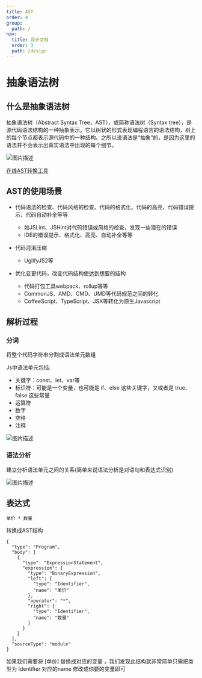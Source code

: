 ```yaml
---
title: AST
order: 4
group:
  path: /
nav:
  title: 设计文档
  order: 3
  path: /design
---
```


# 抽象语法树

## 什么是抽象语法树

抽象语法树（Abstract Syntax Tree，AST），或简称语法树（Syntax tree），是源代码语法结构的一种抽象表示。它以树状的形式表现编程语言的语法结构，树上的每个节点都表示源代码中的一种结构。之所以说语法是“抽象”的，是因为这里的语法并不会表示出真实语法中出现的每个细节。

![图片描述](https://cdn.jsdelivr.net/gh/18613109040/editor/public/images/07.png)

[在线AST转换工具](https://astexplorer.net/)

## AST的使用场景

- 代码语法的检查、代码风格的检查、代码的格式化、代码的高亮、代码错误提示、代码自动补全等等
  - 如JSLint、JSHint对代码错误或风格的检查，发现一些潜在的错误
  - IDE的错误提示、格式化、高亮、自动补全等等

- 代码混淆压缩
  - UglifyJS2等

- 优化变更代码，改变代码结构使达到想要的结构
  - 代码打包工具webpack、rollup等等
  - CommonJS、AMD、CMD、UMD等代码规范之间的转化
  - CoffeeScript、TypeScript、JSX等转化为原生Javascript


## 解析过程

### 分词

将整个代码字符串分割成语法单元数组

Js中语法单元包括:

- 关键字：const、let、var等
- 标识符：可能是一个变量，也可能是 if、else 这些关键字，又或者是 true、false 这些常量
- 运算符
- 数字
- 空格
- 注释

![图片描述](https://cdn.jsdelivr.net/gh/18613109040/editor/public/images/05.png)

### 语法分析

建立分析语法单元之间的关系(简单来说语法分析是对语句和表达式识别)

![图片描述](https://cdn.jsdelivr.net/gh/18613109040/editor/public/images/06.png)

## 表达式

```
单价 * 数量
```

转换成AST结构

```
{
  "type": "Program",
  "body": [
    {
      "type": "ExpressionStatement",
      "expression": {
        "type": "BinaryExpression",
        "left": {
          "type": "Identifier",
          "name": "单价"
        },
        "operator": "*",
        "right": {
          "type": "Identifier",
          "name": "数量"
        }
      }
    }
  ],
  "sourceType": "module"
}
```

如果我们需要将 [单价] 替换成对应的变量 ，我们发现此结构就非常简单只需把类型为 Identifier 对应的name 修改成你要的变量即可

